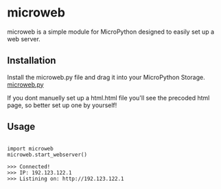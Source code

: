# microweb
microweb is a simple module for MicroPython designed to easily set up a web server.


## Installation
Install the microweb.py file and drag it into your MicroPython Storage.\
[microweb.py](https://github.com/harimtim/microweb/blob/main/microweb.py)

If you dont manuelly set up a html.html file you'll see the precoded html page, so better set up one by yourself!

## Usage 
```

import microweb
microweb.start_webserver()

>>> Connected!
>>> IP: 192.123.122.1
>>> Listining on: http://192.123.122.1

```
